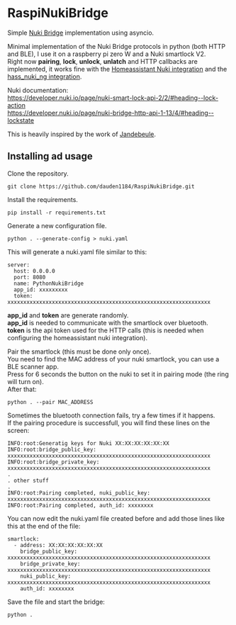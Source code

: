 # RaspiNukiBridge
Simple [Nuki Bridge](https://nuki.io/en/bridge/) implementation using asyncio.

Minimal implementation of the Nuki Bridge protocols in python (both HTTP and BLE), I use it on a raspberry pi zero W and a Nuki smartlock V2.  
Right now **pairing**, **lock**, **unlock**, **unlatch** and HTTP callbacks are implemented, it works fine with the [Homeassistant Nuki integration](https://www.home-assistant.io/integrations/nuki/) and the [hass_nuki_ng integration](https://github.com/kvj/hass_nuki_ng).

Nuki documentation:  
https://developer.nuki.io/page/nuki-smart-lock-api-2/2/#heading--lock-action  
https://developer.nuki.io/page/nuki-bridge-http-api-1-13/4/#heading--lockstate  
  
This is heavily inspired by the work of [Jandebeule](https://github.com/jandebeule/nukiPyBridge).
  
## Installing ad usage
Clone the repository.
```
git clone https://github.com/dauden1184/RaspiNukiBridge.git
```

Install the requirements.
```
pip install -r requirements.txt
```

Generate a new configuration file.
```
python . --generate-config > nuki.yaml
```

This will generate a nuki.yaml file similar to this:
```
server:
  host: 0.0.0.0
  port: 8080
  name: PythonNukiBridge
  app_id: xxxxxxxxx
  token: xxxxxxxxxxxxxxxxxxxxxxxxxxxxxxxxxxxxxxxxxxxxxxxxxxxxxxxxxxxxxxxx
```
**app_id** and **token** are generate randomly.  
**app_id** is needed to communicate with the smartlock over bluetooth.  
**token** is the api token used for the HTTP calls (this is needed when configuring the homeassistant nuki integration).  
  

Pair the smartlock (this must be done only once).  
You need to find the MAC address of your nuki smartlock, you can use a BLE scanner app.  
Press for 6 seconds the button on the nuki to set it in pairing mode (the ring will turn on).  
After that:
```
python . --pair MAC_ADDRESS
```

Sometimes the bluetooth connection fails, try a few times if it happens.  
If the pairing procedure is successfull, you will find these lines on the screen:
```
INFO:root:Generatig keys for Nuki XX:XX:XX:XX:XX:XX
INFO:root:bridge_public_key: xxxxxxxxxxxxxxxxxxxxxxxxxxxxxxxxxxxxxxxxxxxxxxxxxxxxxxxxxxxxxxxx
INFO:root:bridge_private_key: xxxxxxxxxxxxxxxxxxxxxxxxxxxxxxxxxxxxxxxxxxxxxxxxxxxxxxxxxxxxxxxx
.
. other stuff
.
INFO:root:Pairing completed, nuki_public_key: xxxxxxxxxxxxxxxxxxxxxxxxxxxxxxxxxxxxxxxxxxxxxxxxxxxxxxxxxxxxxxxx
INFO:root:Pairing completed, auth_id: xxxxxxxx
```

You can now edit the nuki.yaml file created before and add those lines like this at the end of the file:
```
smartlock:
  - address: XX:XX:XX:XX:XX:XX
    bridge_public_key: xxxxxxxxxxxxxxxxxxxxxxxxxxxxxxxxxxxxxxxxxxxxxxxxxxxxxxxxxxxxxxxx
    bridge_private_key: xxxxxxxxxxxxxxxxxxxxxxxxxxxxxxxxxxxxxxxxxxxxxxxxxxxxxxxxxxxxxxxx
    nuki_public_key: xxxxxxxxxxxxxxxxxxxxxxxxxxxxxxxxxxxxxxxxxxxxxxxxxxxxxxxxxxxxxxxx
    auth_id: xxxxxxxx
```

Save the file and start the bridge:
```
python .
```
